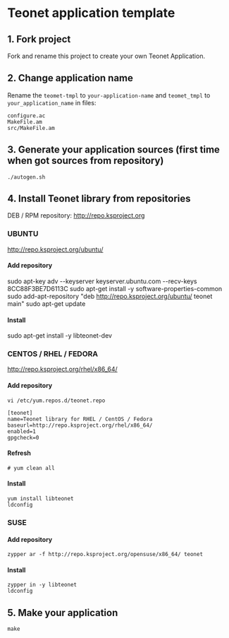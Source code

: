 # Teonet application template

## 1. Fork project

Fork and rename this project to create your own Teonet Application.

## 2. Change application name

Rename the ```teomet-tmpl``` to ```your-application-name``` 
and ```teomet_tmpl``` to ```your_application_name``` in files:

    configure.ac
    MakeFile.am
    src/MakeFile.am

## 3. Generate your application sources (first time when got sources from repository)

    ./autogen.sh

## 4. Install Teonet library from repositories

DEB / RPM repository: http://repo.ksproject.org

### UBUNTU

http://repo.ksproject.org/ubuntu/

#### Add repository

sudo apt-key adv --keyserver keyserver.ubuntu.com --recv-keys 8CC88F3BE7D6113C
sudo apt-get install -y software-properties-common
sudo add-apt-repository "deb http://repo.ksproject.org/ubuntu/ teonet main"
sudo apt-get update

#### Install

sudo apt-get install -y libteonet-dev


### CENTOS / RHEL / FEDORA

http://repo.ksproject.org/rhel/x86_64/

#### Add repository

    vi /etc/yum.repos.d/teonet.repo

    [teonet]
    name=Teonet library for RHEL / CentOS / Fedora
    baseurl=http://repo.ksproject.org/rhel/x86_64/
    enabled=1
    gpgcheck=0

#### Refresh

    # yum clean all

#### Install

    yum install libteonet
    ldconfig 

### SUSE

#### Add repository

    zypper ar -f http://repo.ksproject.org/opensuse/x86_64/ teonet

#### Install
    
    zypper in -y libteonet
    ldconfig


## 5. Make your application 

    make
